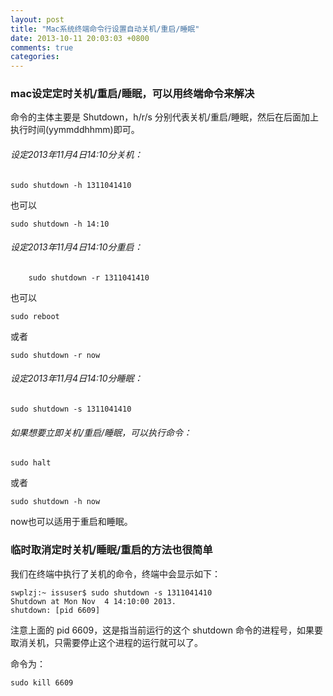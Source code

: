 ```yaml
---
layout: post
title: "Mac系统终端命令行设置自动关机/重启/睡眠"
date: 2013-10-11 20:03:03 +0800
comments: true
categories: 
---
```

### mac设定定时关机/重启/睡眠，可以用终端命令来解决
命令的主体主要是 Shutdown，h/r/s 分别代表关机/重启/睡眠，然后在后面加上执行时间(yymmddhhmm)即可。

<!--more-->

###### 设定2013年11月4日14:10分关机：
	
	sudo shutdown -h 1311041410

也可以 

	sudo shutdown -h 14:10
	
###### 设定2013年11月4日14:10分重启：
	
		sudo shutdown -r 1311041410

也可以 

	sudo reboot 
	
或者

	sudo shutdown -r now
	
###### 设定2013年11月4日14:10分睡眠：

	sudo shutdown -s 1311041410
	
###### 如果想要立即关机/重启/睡眠，可以执行命令：

	sudo halt
	
或者
	
	sudo shutdown -h now
	
now也可以适用于重启和睡眠。


 

### 临时取消定时关机/睡眠/重启的方法也很简单

我们在终端中执行了关机的命令，终端中会显示如下：

```
swplzj:~ issuser$ sudo shutdown -s 1311041410
Shutdown at Mon Nov  4 14:10:00 2013.
shutdown: [pid 6609]
```

注意上面的 pid 6609，这是指当前运行的这个 shutdown 命令的进程号，如果要取消关机，只需要停止这个进程的运行就可以了。

命令为：
	
	sudo kill 6609